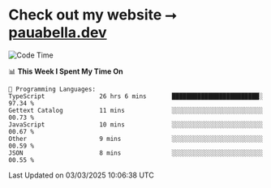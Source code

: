 # Check out my website ⭢ [pauabella.dev](https://pauabella.dev)

<!--START_SECTION:waka-->
![Code Time](http://img.shields.io/badge/Code%20Time-4%2C143%20hrs%2052%20mins-blue)

📊 **This Week I Spent My Time On** 

```text
💬 Programming Languages: 
TypeScript               26 hrs 6 mins       ████████████████████████░   97.34 % 
Gettext Catalog          11 mins             ░░░░░░░░░░░░░░░░░░░░░░░░░   00.73 % 
JavaScript               10 mins             ░░░░░░░░░░░░░░░░░░░░░░░░░   00.67 % 
Other                    9 mins              ░░░░░░░░░░░░░░░░░░░░░░░░░   00.59 % 
JSON                     8 mins              ░░░░░░░░░░░░░░░░░░░░░░░░░   00.55 % 
```


 Last Updated on 03/03/2025 10:06:38 UTC
<!--END_SECTION:waka-->
